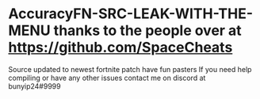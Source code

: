 # AccuracyFN-SRC-LEAK-WITH-THE-MENU thanks to the people over at https://github.com/SpaceCheats 
Source updated to newest fortnite patch have fun pasters
If you need help compiling or have any other issues contact me on discord at bunyip24#9999
